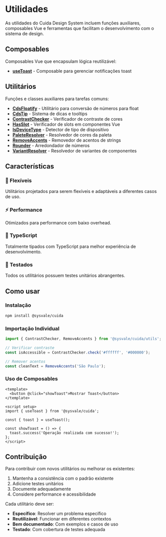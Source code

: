 # Utilidades

As utilidades do Cuida Design System incluem funções auxiliares, composables Vue e ferramentas que facilitam o desenvolvimento com o sistema de design.

## Composables

Composables Vue que encapsulam lógica reutilizável:

- [**useToast**](./use-toast) - Composable para gerenciar notificações toast

## Utilitários

Funções e classes auxiliares para tarefas comuns:

- [**CdsFloatify**](./cds-floatify) - Utilitário para conversão de números para float
- [**CdsTip**](./cds-tip) - Sistema de dicas e tooltips
- [**ContrastChecker**](./contrast-checker) - Verificador de contraste de cores
- [**HasSlot**](./has-slot) - Verificador de slots em componentes Vue
- [**IsDeviceType**](./is-device-type) - Detector de tipo de dispositivo
- [**PaleteResolver**](./palete-resolver) - Resolvedor de cores da paleta
- [**RemoveAccents**](./remove-accents) - Removedor de acentos de strings
- [**Rounder**](./rounder) - Arredondador de números
- [**VariantResolver**](./variant-resolver) - Resolvedor de variantes de componentes

## Características

### 🔧 Flexíveis
Utilitários projetados para serem flexíveis e adaptáveis a diferentes casos de uso.

### ⚡ Performance
Otimizados para performance com baixo overhead.

### 📝 TypeScript
Totalmente tipados com TypeScript para melhor experiência de desenvolvimento.

### 🧪 Testados
Todos os utilitários possuem testes unitários abrangentes.

## Como usar

### Instalação

```bash
npm install @sysvale/cuida
```

### Importação Individual

```js
import { ContrastChecker, RemoveAccents } from '@sysvale/cuida/utils';

// Verificar contraste
const isAccessible = ContrastChecker.check('#ffffff', '#000000');

// Remover acentos
const cleanText = RemoveAccents('São Paulo');
```

### Uso de Composables

```vue
<template>
  <button @click="showToast">Mostrar Toast</button>
</template>

<script setup>
import { useToast } from '@sysvale/cuida';

const { toast } = useToast();

const showToast = () => {
  toast.success('Operação realizada com sucesso!');
};
</script>
```

## Contribuição

Para contribuir com novos utilitários ou melhorar os existentes:

1. Mantenha a consistência com o padrão existente
2. Adicione testes unitários
3. Documente adequadamente
4. Considere performance e acessibilidade

Cada utilitário deve ser:
- **Específico**: Resolver um problema específico
- **Reutilizável**: Funcionar em diferentes contextos
- **Bem documentado**: Com exemplos e casos de uso
- **Testado**: Com cobertura de testes adequada

